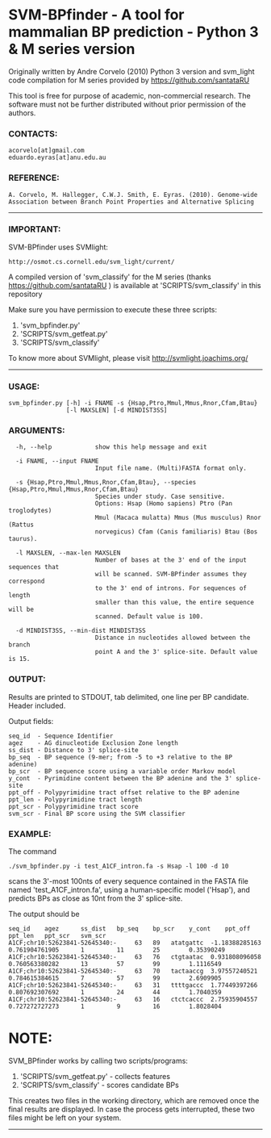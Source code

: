 # SVM-BPfinder  - A tool for mammalian BP prediction - Python 3 & M series version

Originally written by Andre Corvelo (2010)
Python 3 version and svm_light code compilation for M series provided by https://github.com/santataRU 

This tool is free for purpose of academic, non-commercial research. The software must not be further distributed without prior permission of the authors.

### CONTACTS:
``` 
acorvelo[at]gmail.com
eduardo.eyras[at]anu.edu.au
```
   
### REFERENCE:
```
A. Corvelo, M. Hallegger, C.W.J. Smith, E. Eyras. (2010). Genome-wide Association between Branch Point Properties and Alternative Splicing
```
------------------------------------------


### IMPORTANT:

SVM-BPfinder uses SVMlight:
```
http://osmot.cs.cornell.edu/svm_light/current/
```

A compiled version of 'svm_classify' for the M series (thanks https://github.com/santataRU ) is available at
'SCRIPTS/svm_classify' 
in this repository

Make sure you have permission to execute these three scripts:
1) 'svm_bpfinder.py'
2) 'SCRIPTS/svm_getfeat.py'
3) 'SCRIPTS/svm_classify'  

To know more about SVMlight, please visit http://svmlight.joachims.org/

------------------------------------------

### USAGE:
```
svm_bpfinder.py [-h] -i FNAME -s {Hsap,Ptro,Mmul,Mmus,Rnor,Cfam,Btau}
                [-l MAXSLEN] [-d MINDIST3SS]
```

### ARGUMENTS:
```
  -h, --help            show this help message and exit

  -i FNAME, --input FNAME
                        Input file name. (Multi)FASTA format only.

  -s {Hsap,Ptro,Mmul,Mmus,Rnor,Cfam,Btau}, --species {Hsap,Ptro,Mmul,Mmus,Rnor,Cfam,Btau}
                        Species under study. Case sensitive.
                        Options: Hsap (Homo sapiens) Ptro (Pan troglodytes)
                        Mmul (Macaca mulatta) Mmus (Mus musculus) Rnor (Rattus
                        norvegicus) Cfam (Canis familiaris) Btau (Bos taurus).

  -l MAXSLEN, --max-len MAXSLEN
                        Number of bases at the 3' end of the input sequences that
                        will be scanned. SVM-BPfinder assumes they correspond
                        to the 3' end of introns. For sequences of length
                        smaller than this value, the entire sequence will be
                        scanned. Default value is 100.

  -d MINDIST3SS, --min-dist MINDIST3SS
                        Distance in nucleotides allowed between the branch
                        point A and the 3' splice-site. Default value is 15.

```

### OUTPUT:

Results are printed to STDOUT, tab delimited, one line per BP candidate. Header included.

Output fields:
```
seq_id  - Sequence Identifier
agez    - AG dinucleotide Exclusion Zone length
ss_dist - Distance to 3' splice-site
bp_seq  - BP sequence (9-mer; from -5 to +3 relative to the BP adenine)
bp_scr  - BP sequence score using a variable order Markov model
y_cont  - Pyrimidine content between the BP adenine and the 3' splice-site
ppt_off - Polypyrimidine tract offset relative to the BP adenine
ppt_len - Polypyrimidine tract length
ppt_scr - Polypyrimidine tract score
svm_scr - Final BP score using the SVM classifier
```
    
### EXAMPLE:

The command

``` 
./svm_bpfinder.py -i test_A1CF_intron.fa -s Hsap -l 100 -d 10
```

scans the 3'-most 100nts of every sequence contained in the FASTA file named 'test_A1CF_intron.fa', 
using a human-specific model ('Hsap'), and predicts BPs as close as 10nt from the 3' splice-site.  

The output should be

```
seq_id    agez      ss_dist   bp_seq    bp_scr    y_cont    ppt_off   ppt_len   ppt_scr   svm_scr
A1CF;chr10:52623841-52645340:-     63   89   atatgattc  -1.18388285163      0.761904761905      1         11        25        0.35390249
A1CF;chr10:52623841-52645340:-     63   76   ctgtaatac  0.931808096058      0.760563380282      13        57        99        1.1116549
A1CF;chr10:52623841-52645340:-     63   70   tactaaccg  3.97557240521       0.784615384615      7         57        99        2.6909905
A1CF;chr10:52623841-52645340:-     63   31   ttttgaccc  1.77449397266       0.807692307692      1         24        44        1.7040359
A1CF;chr10:52623841-52645340:-     63   16   ctctcaccc  2.75935904557       0.727272727273      1         9         16        1.8028404
```
 
# NOTE:

SVM_BPfinder works by calling two scripts/programs: 
  1) 'SCRIPTS/svm_getfeat.py' - collects features 
  2) 'SCRIPTS/svm_classify'   - scores candidate BPs

This creates two files in the working directory, which are removed once the final results are displayed.
In case the process gets interrupted, these two files might be left on your system.  		 
	
------------------------------------------
